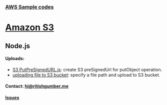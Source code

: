 ### [AWS Sample codes](/) 

# [Amazon S3](../)

## Node.js

#### Uploads:
   
   * [S3 PutPreSignedURL.js](/S3/Node.js/putPresignedUrl.js): create S3 preSignedUrl for putObject operation.
   * [uploading file to S3 bucket](/S3/Node.js/uploadObjectUsingFileLocation.js): specify a file path and upload to S3 bucket.
     
#### Contact: [hi@ritishgumber.me](mailto:hi@ritishgumber.me)

#### [Issues](https://github.com/ritishgumber/aws-codes/issues)
